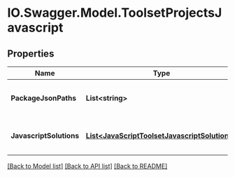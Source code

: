 # IO.Swagger.Model.ToolsetProjectsJavascript
## Properties

Name | Type | Description | Notes
------------ | ------------- | ------------- | -------------
**PackageJsonPaths** | **List&lt;string&gt;** | Paths for detected package.json files | 
**JavascriptSolutions** | [**List&lt;JavaScriptToolsetJavascriptSolutions&gt;**](JavaScriptToolsetJavascriptSolutions.md) | The React Native solutions detected | [optional] 

[[Back to Model list]](../README.md#documentation-for-models) [[Back to API list]](../README.md#documentation-for-api-endpoints) [[Back to README]](../README.md)


